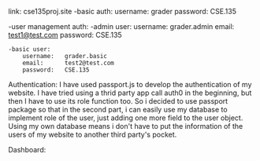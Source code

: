 link: cse135proj.site
-basic auth:
    username: grader
    password: CSE.135

-user management auth:
    -admin user:
        username:   grader.admin
        email:      test1@test.com
        password:   CSE.135
    
    -basic user:
        username:   grader.basic
        email:      test2@test.com
        password:   CSE.135

Authentication:
    I have used passport.js to develop the authentication of my website. I have tried using a thrid party app call auth0 in the beginning, but then I have to use its role function too. So i decided to use passport package so that in the second part, i can easily use my database to implement role of the user, just adding one more field to the user object. Using my own database means i don't have to put the information of the users of my website to another third party's pocket.

Dashboard:
    